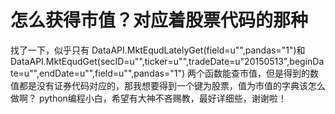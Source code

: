 # 怎么获得市值？对应着股票代码的那种

找了一下，似乎只有
DataAPI.MktEqudLatelyGet(field=u"",pandas="1")和
DataAPI.MktEqudGet(secID=u"",ticker=u"",tradeDate=u"20150513",beginDate=u"",endDate=u"",field=u"",pandas="1")
两个函数能查市值，但是得到的数值都是没有证券代码对应的，那我想要得到一个键为股票，值为市值的字典该怎么做啊？
python编程小白，希望有大神不吝赐教，最好详细些，谢谢啦！